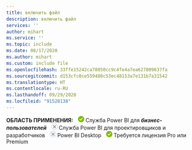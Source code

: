 ```yaml
---
title: включить файл
description: включить файл
services: ''
author: mihart
ms.service: ''
ms.topic: include
ms.date: 08/17/2020
ms.author: mihart
ms.custom: include file
ms.openlocfilehash: 33ffe15242ca78850cc9c4fe4a7ea627009637fa
ms.sourcegitcommit: d153cfc0ce559480c53ec48153a7e131b7a31542
ms.translationtype: HT
ms.contentlocale: ru-RU
ms.lasthandoff: 09/29/2020
ms.locfileid: "91528138"
---
```

<Token>**ОБЛАСТЬ ПРИМЕНЕНИЯ:** ![Применяется.](media/yes.png)Служба Power BI для ***бизнес-пользователей*** ![Не применяется.](media/no.png)Служба Power BI для проектировщиков и разработчиков ![Не применяется.](media/no.png)Power BI Desktop ![Применяется.](media/yes.png)Требуется лицензия Pro или Premium </Token>